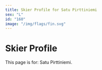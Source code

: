 ```yaml
---
title: Skier Profile for Satu Pirttiniemi
sex: "L"
id: "160"
image: "/img/flags/fin.svg" 
---
```


# Skier Profile

This page is for: Satu Pirttiniemi.
    